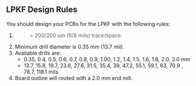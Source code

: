 ## LPKF Design Rules

You should design your PCBs for the LPKF with the following rules:

1. >= 200/200 um (8/8 mils) trace/space.
2. Minimum drill diameter is 0.35 mm (13.7 mil).
3. Available drills are:
   - 0.35, 0.4, 0.5, 0.6, 0.7, 0.8, 0.9, 1.00, 1.2, 1.4, 1.5, 1.6, 1.8, 2.0, 3.0 mm
   - 13.7, 15.8, 19.7, 23.6, 27.6, 31.5, 35.4, 39, 47.2, 55.1, 59.1, 63, 70.9 , 78.7, 118.1 mils
4. Board outline will routed with a 2.0 mm end mill.

